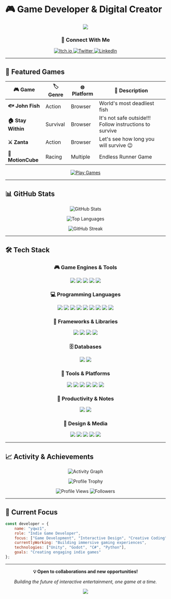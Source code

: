 # 🎮 Game Developer & Digital Creator

<div align="center">
  <img src="https://capsule-render.vercel.app/api?type=waving&color=_000000&fontColor=FFFFFF&height=180&section=header&text=yqwz1&fontSize=70&fontAlignY=25&desc=Indie%20Game%20Developer&descAlignY=55&descAlign=50"/>
</div>

<div align="center">

### 🚀 Connect With Me

<a href="https://yqwz1.itch.io/" target="_blank">
  <img src="https://img.shields.io/badge/🎮_Itch.io-FA5C5C?style=for-the-badge&logoColor=white" alt="Itch.io"/>
</a>
<a href="https://x.com/yqwz_" target="_blank">
  <img src="https://img.shields.io/badge/🐦_Twitter-1DA1F2?style=for-the-badge&logoColor=white" alt="Twitter"/>
</a>
<a href="https://www.linkedin.com/in/wahib-mohammed-b03324229/" target="_blank">
  <img src="https://img.shields.io/badge/💼_LinkedIn-0077B5?style=for-the-badge&logoColor=white" alt="LinkedIn"/>
</a>

</div>

---

## 🎯 Featured Games

<div align="center">

| 🎮 Game | 🏷️ Genre | 🌐 Platform | 📝 Description |
|---------|----------|-------------|----------------|
| **🐟 John Fish** | Action | Browser | World's most deadliest fish |
| **🏠 Stay Within** | Survival | Browser | It's not safe outside!!! Follow instructions to survive |
| **⚔️ Zanta** | Action | Browser | Let's see how long you will survive 😉 |
| **🏃 MotionCube** | Racing | Multiple | Endless Runner Game |

<a href="https://yqwz1.itch.io/" target="_blank">
  <img src="https://img.shields.io/badge/🎮_Play_All_Games-FA5C5C?style=for-the-badge&logo=&logoColor=white" alt="Play Games"/>
</a>

</div>

---

## 📊 GitHub Stats

<div align="center">
  
  ![GitHub Stats](https://github-readme-stats.vercel.app/api?username=yqwz1&show_icons=true&theme=dark&hide_border=true&bg_color=0D1117&title_color=58A6FF&text_color=C9D1D9&icon_color=79C0FF)
  
  ![Top Languages](https://github-readme-stats.vercel.app/api/top-langs/?username=yqwz1&layout=compact&theme=dark&hide_border=true&bg_color=0D1117&title_color=58A6FF&text_color=C9D1D9)
  
  ![GitHub Streak](https://github-readme-streak-stats.herokuapp.com/?user=yqwz1&theme=dark&hide_border=true&background=0D1117&stroke=58A6FF&ring=79C0FF&fire=FF6B6B&currStreakLabel=C9D1D9)
  
</div>

---

## 🛠️ Tech Stack

<div align="center">

### 🎮 Game Engines & Tools
<img src="https://img.shields.io/badge/-Unity-000000?style=flat-square&logo=unity&logoColor=white" />
<img src="https://img.shields.io/badge/-Godot-478CBF?style=flat-square&logo=godot-engine&logoColor=white" />
<img src="https://img.shields.io/badge/-Unreal_Engine-313131?style=flat-square&logo=unreal-engine&logoColor=white" />
<img src="https://img.shields.io/badge/-Blender-F5792A?style=flat-square&logo=blender&logoColor=white" />
<img src="https://img.shields.io/badge/-Aseprite-7D929E?style=flat-square&logo=aseprite&logoColor=white" />

### 💻 Programming Languages
<img src="https://img.shields.io/badge/-C%23-239120?style=flat-square&logo=c-sharp&logoColor=white" />
<img src="https://img.shields.io/badge/-Python-3776AB?style=flat-square&logo=python&logoColor=white" />
<img src="https://img.shields.io/badge/-Java-ED8B00?style=flat-square&logo=java&logoColor=white" />
<img src="https://img.shields.io/badge/-C++-00599C?style=flat-square&logo=c%2B%2B&logoColor=white" />
<img src="https://img.shields.io/badge/-JavaScript-F7DF1E?style=flat-square&logo=javascript&logoColor=black" />
<img src="https://img.shields.io/badge/-TypeScript-3178C6?style=flat-square&logo=typescript&logoColor=white" />
<img src="https://img.shields.io/badge/-HTML5-E34F26?style=flat-square&logo=html5&logoColor=white" />
<img src="https://img.shields.io/badge/-CSS3-1572B6?style=flat-square&logo=css3&logoColor=white" />
<img src="https://img.shields.io/badge/-Lua-2C2D72?style=flat-square&logo=lua&logoColor=white" />

### 🚀 Frameworks & Libraries
<img src="https://img.shields.io/badge/-Flutter-02569B?style=flat-square&logo=flutter&logoColor=white" />
<img src="https://img.shields.io/badge/-Spring_Boot-6DB33F?style=flat-square&logo=spring-boot&logoColor=white" />
<img src="https://img.shields.io/badge/-React-61DAFB?style=flat-square&logo=react&logoColor=black" />
<img src="https://img.shields.io/badge/-Node.js-339933?style=flat-square&logo=node.js&logoColor=white" />

### 🗄️ Databases
<img src="https://img.shields.io/badge/-MySQL-4479A1?style=flat-square&logo=mysql&logoColor=white" />
<img src="https://img.shields.io/badge/-SQLite-003B57?style=flat-square&logo=sqlite&logoColor=white" />

### 🔧 Tools & Platforms
<img src="https://img.shields.io/badge/-GitHub-181717?style=flat-square&logo=github&logoColor=white" />
<img src="https://img.shields.io/badge/-Git-F05032?style=flat-square&logo=git&logoColor=white" />
<img src="https://img.shields.io/badge/-Windows-0078D4?style=flat-square&logo=windows&logoColor=white" />
<img src="https://img.shields.io/badge/-JetBrains_Rider-000000?style=flat-square&logo=rider&logoColor=white" />
<img src="https://img.shields.io/badge/-VS_Code-007ACC?style=flat-square&logo=visual-studio-code&logoColor=white" />
<img src="https://img.shields.io/badge/-Postman-FF6C37?style=flat-square&logo=postman&logoColor=white" />

### 📝 Productivity & Notes
<img src="https://img.shields.io/badge/-Obsidian-483699?style=flat-square&logo=obsidian&logoColor=white" />
<img src="https://img.shields.io/badge/-Notion-000000?style=flat-square&logo=notion&logoColor=white" />

### 🎨 Design & Media
<img src="https://img.shields.io/badge/-Photoshop-31A8FF?style=flat-square&logo=adobe-photoshop&logoColor=white" />
<img src="https://img.shields.io/badge/-Figma-F24E1E?style=flat-square&logo=figma&logoColor=white" />
<img src="https://img.shields.io/badge/-FL_Studio-FF7800?style=flat-square&logo=fl-studio&logoColor=white" />
<img src="https://img.shields.io/badge/-DaVinci_Resolve-233A51?style=flat-square&logo=davinci-resolve&logoColor=white" />
<img src="https://img.shields.io/badge/-Audacity-0000CC?style=flat-square&logo=audacity&logoColor=white" />

</div>

---

## 📈 Activity & Achievements

<div align="center">
  
  ![Activity Graph](https://github-readme-activity-graph.vercel.app/graph?username=yqwz1&theme=github-compact&hide_border=true&bg_color=0D1117&color=58A6FF&line=79C0FF&point=FF6B6B)
  
  ![Profile Trophy](https://github-profile-trophy.vercel.app/?username=yqwz1&theme=onedark&no-frame=true&no-bg=true&margin-w=4&row=2&column=4)
  
  ![Profile Views](https://komarev.com/ghpvc/?username=yqwz1&color=58A6FF&style=flat-square&label=Profile+Views)
  ![Followers](https://img.shields.io/github/followers/yqwz1?color=58A6FF&style=flat-square&label=Followers)
  
</div>

---

## 🎯 Current Focus

```javascript
const developer = {
    name: "yqwz1",
    role: "Indie Game Developer",
    focus: ["Game Development", "Interactive Design", "Creative Coding"],
    currentlyWorking: "Building immersive gaming experiences",
    technologies: ["Unity", "Godot", "C#", "Python"],
    goals: "Creating engaging indie games"
};
```

---

<div align="center">

**💡 Open to collaborations and new opportunities!**

*Building the future of interactive entertainment, one game at a time.*

</div>

<div align="center">
  <img src="https://capsule-render.vercel.app/api?type=waving&color=_000000&fontColor=FFFFFF&height=120&section=footer"/>
</div>
